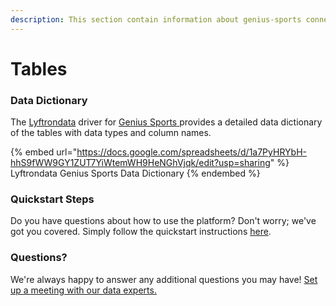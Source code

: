 ```yaml
---
description: This section contain information about genius-sports connector tables information
---
```


# Tables

### Data Dictionary

The [Lyftrondata](https://www.lyftrondata.com/) driver for [Genius Sports](https://www.lyftrondata.com/integration/genius-sports/)[ ](https://www.lyftrondata.com/integration/genius-sports/)provides a detailed data dictionary of the tables with data types and column names.

{% embed url="https://docs.google.com/spreadsheets/d/1a7PyHRYbH-hhS9fWW9GY1ZUT7YiWtemWH9HeNGhVjqk/edit?usp=sharing" %}
Lyftrondata Genius Sports Data Dictionary
{% endembed %}

### Quickstart Steps

Do you have questions about how to use the platform? Don't worry; we've got you covered. Simply follow the quickstart instructions [here](../../../../quickstart-steps.md).

### Questions? <a href="#questions" id="questions"></a>

We're always happy to answer any additional questions you may have! [Set up a meeting with our data experts.](https://www.lyftrondata.com/book-a-meeting/)

